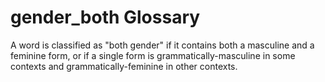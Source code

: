 # gender_both Glossary
A word is classified as "both gender" if it contains both a masculine and a feminine form, or if a single form is grammatically-masculine in some contexts and grammatically-feminine in other contexts.